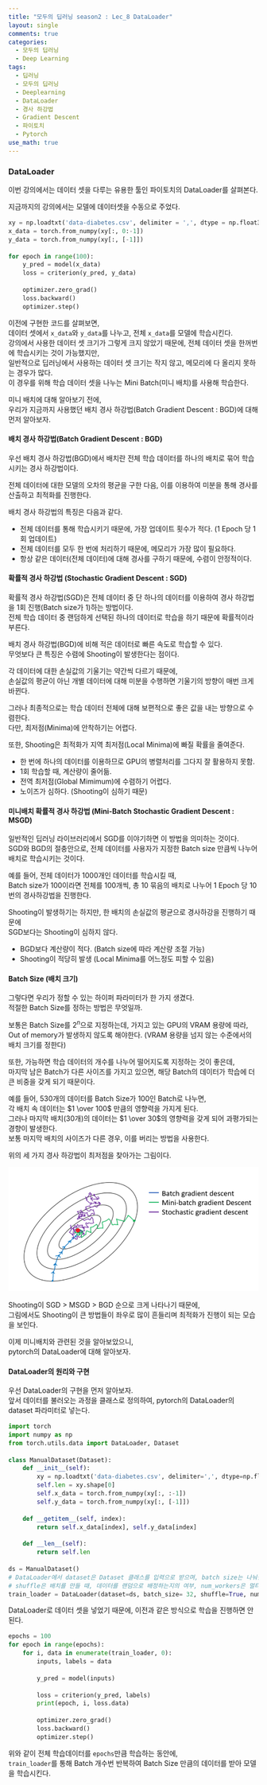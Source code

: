 ```yaml
---
title: "모두의 딥러닝 season2 : Lec_8 DataLoader"
layout: single
comments: true
categories:
  - 모두의 딥러닝
  - Deep Learning
tags:
  - 딥러닝
  - 모두의 딥러닝
  - Deeplearning
  - DataLoader
  - 경사 하강법
  - Gradient Descent
  - 파이토치
  - Pytorch
use_math: true
---
```


### DataLoader

이번 강의에서는 데이터 셋을 다루는 유용한 툴인 파이토치의 DataLoader를 살펴본다.

지금까지의 강의에서는 모델에 데이터셋을 수동으로 주었다.
```python
xy = np.loadtxt('data-diabetes.csv', delimiter = ',', dtype = np.float32)
x_data = torch.from_numpy(xy[:, 0:-1])
y_data = torch.from_numpy(xy[:, [-1]])

for epoch in range(100):
    y_pred = model(x_data)
    loss = criterion(y_pred, y_data)

    optimizer.zero_grad()
    loss.backward()
    optimizer.step()
```

이전에 구현한 코드를 살펴보면,  
데이터 셋에서 `x_data`와 `y_data`를 나누고, 전체 `x_data`를 모델에 학습시킨다.  
강의에서 사용한 데이터 셋 크기가 그렇게 크지 않았기 때문에, 전체 데이터 셋을 한꺼번에 학습시키는 것이 가능했지만,  
일반적으로 딥러닝에서 사용하는 데이터 셋 크기는 작지 않고, 메모리에 다 올리지 못하는 경우가 많다.  
이 경우를 위해 학습 데이터 셋을 나누는 Mini Batch(미니 배치)를 사용해 학습한다.

미니 배치에 대해 알아보기 전에,  
우리가 지금까지 사용했던 배치 경사 하강법(Batch Gradient Descent : BGD)에 대해 먼저 알아보자.

#### 배치 경사 하강법(Batch Gradient Descent : BGD)
우선 배치 경사 하강법(BGD)에서 배치란 전체 학습 데이터를 하나의 배치로 묶어 학습시키는 경사 하강법이다.

전체 데이터에 대한 모델의 오차의 평균을 구한 다음, 이를 이용하여 미분을 통해 경사를 산출하고 최적화를 진행한다.

배치 경사 하강법의 특징은 다음과 같다.
- 전체 데이터를 통해 학습시키기 때문에, 가장 업데이트 횟수가 적다. (1 Epoch 당 1회 업데이트)  
- 전체 데이터를 모두 한 번에 처리하기 때문에, 메모리가 가장 많이 필요하다.  
- 항상 같은 데이터(전체 데이터)에 대해 경사를 구하기 때문에, 수렴이 안정적이다.  

#### 확률적 경사 하강법 (Stochastic Gradient Descent : SGD)  
확률적 경사 하강법(SGD)은 전체 데이터 중 단 하나의 데이터를 이용하여 경사 하강법을 1회 진행(Batch size가 1)하는 방법이다.  
전체 학습 데이터 중 랜덤하게 선택된 하나의 데이터로 학습을 하기 때문에 확률적이라 부른다.  

배치 경사 하강법(BGD)에 비해 적은 데이터로 빠른 속도로 학습할 수 있다.  
무엇보다 큰 특징은 수렴에 Shooting이 발생한다는 점이다.

각 데이터에 대한 손실값의 기울기는 약간씩 다르기 때문에,  
손실값의 평균이 아닌 개별 데이터에 대해 미분을 수행하면 기울기의 방향이 매번 크게 바뀐다.

그러나 최종적으로는 학습 데이터 전체에 대해 보편적으로 좋은 값을 내는 방향으로 수렴한다.  
다만, 최저점(Minima)에 안착하기는 어렵다.

또한, Shooting은 최적화가 지역 최저점(Local Minima)에 빠질 확률을 줄여준다.

- 한 번에 하나의 데이터를 이용하므로 GPU의 병렬처리를 그다지 잘 활용하지 못함.  
- 1회 학습할 때, 계산량이 줄어듦.  
- 전역 최저점(Global Mimimum)에 수렴하기 어렵다.  
- 노이즈가 심하다. (Shooting이 심하기 때문)  

#### 미니배치 확률적 경사 하강법 (Mini-Batch Stochastic Gradient Descent : MSGD)  
일반적인 딥러닝 라이브러리에서 SGD를 이야기하면 이 방법을 의미하는 것이다.  
SGD와 BGD의 절충안으로, 전체 데이터를 사용자가 지정한 Batch size 만큼씩 나누어 배치로 학습시키는 것이다.  

예를 들어, 전체 데이터가 1000개인 데이터를 학습시킬 때,  
Batch size가 100이라면 전체를 100개씩, 총 10 묶음의 배치로 나누어 1 Epoch 당 10번의 경사하강법을 진행한다.

Shooting이 발생하기는 하지만, 한 배치의 손실값의 평균으로 경사하강을 진행하기 때문에  
SGD보다는 Shooting이 심하지 않다.

- BGD보다 계산량이 적다. (Batch size에 따라 계산량 조절 가능)  
- Shooting이 적당히 발생 (Local Minima를 어느정도 피할 수 있음)  

#### Batch Size (배치 크기)
그렇다면 우리가 정할 수 있는 하이퍼 파라미터가 한 가지 생겼다.  
적절한 Batch Size를 정하는 방법은 무엇일까.

보통은 Batch Size를 $2^n$으로 지정하는데, 가지고 있는 GPU의 VRAM 용량에 따라,  
Out of memory가 발생하지 않도록 해야한다. (VRAM 용량을 넘지 않는 수준에서의 배치 크기를 정한다)  

또한, 가능하면 학습 데이터의 개수를 나누어 떨어지도록 지정하는 것이 좋은데,  
마지막 남은 Batch가 다른 사이즈를 가지고 있으면, 해당 Batch의 데이터가 학습에 더 큰 비중을 갖게 되기 때문이다.

예를 들어, 530개의 데이터를 Batch Size가 100인 Batch로 나누면,  
각 배치 속 데이터는 $1 \over 100$ 만큼의 영향력을 가지게 된다.  
그러나 마지막 배치(30개)의 데이터는 $1 \over 30$의 영향력을 갖게 되어 과평가되는 경향이 발생한다.  
보통 마지막 배치의 사이즈가 다른 경우, 이를 버리는 방법을 사용한다.

위의 세 가지 경사 하강법이 최저점을 찾아가는 그림이다.

![](https://github.com/anywhere133/anywhere133.github.io/blob/master/_posts/picture/lec8.png?raw=true)

Shooting이 SGD > MSGD > BGD 순으로 크게 나타나기 때문에,  
그림에서도 Shooting이 큰 방법들이 좌우로 많이 흔들리며 최적화가 진행이 되는 모습을 보인다.

이제 미니배치와 관련된 것을 알아보았으니,  
pytorch의 DataLoader에 대해 알아보자.  
 
#### DataLoader의 원리와 구현
우선 DataLoader의 구현을 먼저 알아보자.  
앞서 데이터를 불러오는 과정을 클래스로 정의하여, pytorch의 DataLoader의 dataset 파라미터로 넣는다.
```python
import torch
import numpy as np
from torch.utils.data import DataLoader, Dataset

class ManualDataset(Dataset):
    def __init__(self):
        xy = np.loadtxt('data-diabetes.csv', delimiter=',', dtype=np.float32)
        self.len = xy.shape[0]
        self.x_data = torch.from_numpy(xy[:, :-1])
        self.y_data = torch.from_numpy(xy[:, [-1]])

    def __getitem__(self, index):
        return self.x_data[index], self.y_data[index]

    def __len__(self):
        return self.len

ds = ManualDataset()
# DataLoader에서 dataset은 Dataset 클래스를 입력으로 받으며, batch size는 나눠질 배치의 크기,
# shuffle은 배치를 만들 때, 데이터를 랜덤으로 배정하는지의 여부, num_workers은 멀티프로세싱의 사용 개수이다.
train_loader = DataLoader(dataset=ds, batch_size= 32, shuffle=True, num_workers=2)
```

DataLoader로 데이터 셋을 넣었기 때문에, 이전과 같은 방식으로 학습을 진행하면 안된다.
```python
epochs = 100
for epoch in range(epochs):
    for i, data in enumerate(train_loader, 0):
        inputs, labels = data

        y_pred = model(inputs)

        loss = criterion(y_pred, labels)
        print(epoch, i, loss.data)

        optimizer.zero_grad()
        loss.backward()
        optimizer.step()
```

위와 같이 전체 학습데이터를 `epochs`만큼 학습하는 동안에,  
`train_loader`를 통해 Batch 개수번 반복하여 Batch Size 만큼의 데이터를 받아 모델을 학습시킨다.

